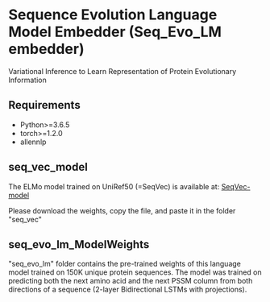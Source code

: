 # Sequence Evolution Language Model Embedder (Seq_Evo_LM embedder)
Variational Inference to Learn Representation of Protein Evolutionary Information

## Requirements

*  Python>=3.6.5
*  torch>=1.2.0
*  allennlp

## seq_vec_model
The ELMo model trained on UniRef50 (=SeqVec) is available at:
[SeqVec-model](https://rostlab.org/~deepppi/seqvec.zip)

Please download the weights, copy the file, and paste it in the folder "seq_vec"

## seq_evo_lm_ModelWeights
"seq_evo_lm" folder contains the pre-trained weights of this language model trained on 150K unique protein sequences. The model was trained on predicting both the next amino acid and the next PSSM column from both directions of a sequence (2-layer Bidirectional LSTMs with projections).
